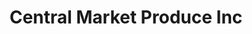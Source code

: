 ---
title: "Central Market Produce Inc"
url: /plano/central-market-produce-inc/
shop: convenience
---